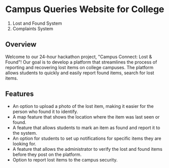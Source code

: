 # Campus Queries Website for College

1. Lost and Found System
2. Complaints System

## Overview

Welcome to our 24-hour hackathon project, "Campus Connect: Lost & Found"! Our goal is to develop a platform that streamlines the process of reporting and recovering lost items on college campuses. The platform allows students to quickly and easily report found items, search for lost items.

## Features

- An option to upload a photo of the lost item, making it easier for the person who found it to identify.
- A map feature that shows the location where the item was last seen or found.
- A feature that allows students to mark an item as found and report it to the system.
- An option for students to set up notifications for specific items they are looking for.
- A feature that allows the administrator to verify the lost and found items before they post on the platform.
- Option to report lost items to the campus security.
